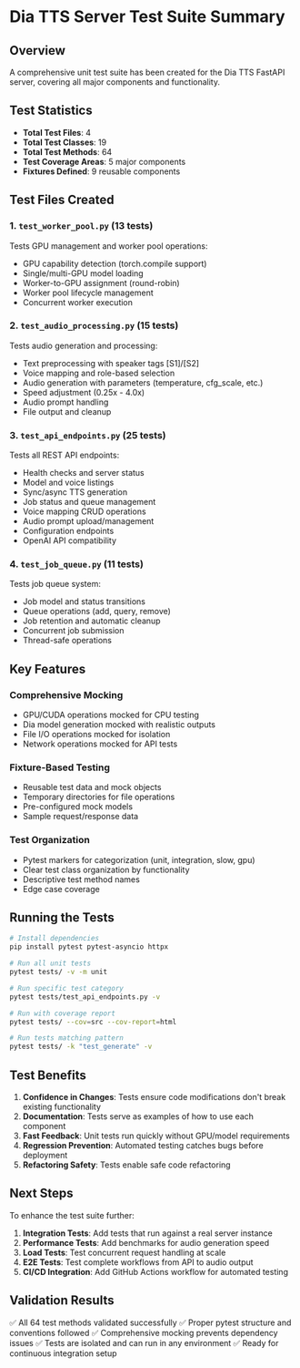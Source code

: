 # Dia TTS Server Test Suite Summary

## Overview

A comprehensive unit test suite has been created for the Dia TTS FastAPI server, covering all major components and functionality.

## Test Statistics

- **Total Test Files**: 4
- **Total Test Classes**: 19  
- **Total Test Methods**: 64
- **Test Coverage Areas**: 5 major components
- **Fixtures Defined**: 9 reusable components

## Test Files Created

### 1. `test_worker_pool.py` (13 tests)
Tests GPU management and worker pool operations:
- GPU capability detection (torch.compile support)
- Single/multi-GPU model loading
- Worker-to-GPU assignment (round-robin)
- Worker pool lifecycle management
- Concurrent worker execution

### 2. `test_audio_processing.py` (15 tests)
Tests audio generation and processing:
- Text preprocessing with speaker tags [S1]/[S2]
- Voice mapping and role-based selection
- Audio generation with parameters (temperature, cfg_scale, etc.)
- Speed adjustment (0.25x - 4.0x)
- Audio prompt handling
- File output and cleanup

### 3. `test_api_endpoints.py` (25 tests)
Tests all REST API endpoints:
- Health checks and server status
- Model and voice listings
- Sync/async TTS generation
- Job status and queue management  
- Voice mapping CRUD operations
- Audio prompt upload/management
- Configuration endpoints
- OpenAI API compatibility

### 4. `test_job_queue.py` (11 tests)
Tests job queue system:
- Job model and status transitions
- Queue operations (add, query, remove)
- Job retention and automatic cleanup
- Concurrent job submission
- Thread-safe operations

## Key Features

### Comprehensive Mocking
- GPU/CUDA operations mocked for CPU testing
- Dia model generation mocked with realistic outputs
- File I/O operations mocked for isolation
- Network operations mocked for API tests

### Fixture-Based Testing
- Reusable test data and mock objects
- Temporary directories for file operations
- Pre-configured mock models
- Sample request/response data

### Test Organization
- Pytest markers for categorization (unit, integration, slow, gpu)
- Clear test class organization by functionality
- Descriptive test method names
- Edge case coverage

## Running the Tests

```bash
# Install dependencies
pip install pytest pytest-asyncio httpx

# Run all unit tests
pytest tests/ -v -m unit

# Run specific test category
pytest tests/test_api_endpoints.py -v

# Run with coverage report
pytest tests/ --cov=src --cov-report=html

# Run tests matching pattern
pytest tests/ -k "test_generate" -v
```

## Test Benefits

1. **Confidence in Changes**: Tests ensure code modifications don't break existing functionality
2. **Documentation**: Tests serve as examples of how to use each component
3. **Fast Feedback**: Unit tests run quickly without GPU/model requirements
4. **Regression Prevention**: Automated testing catches bugs before deployment
5. **Refactoring Safety**: Tests enable safe code refactoring

## Next Steps

To enhance the test suite further:

1. **Integration Tests**: Add tests that run against a real server instance
2. **Performance Tests**: Add benchmarks for audio generation speed
3. **Load Tests**: Test concurrent request handling at scale
4. **E2E Tests**: Test complete workflows from API to audio output
5. **CI/CD Integration**: Add GitHub Actions workflow for automated testing

## Validation Results

✅ All 64 test methods validated successfully
✅ Proper pytest structure and conventions followed
✅ Comprehensive mocking prevents dependency issues
✅ Tests are isolated and can run in any environment
✅ Ready for continuous integration setup